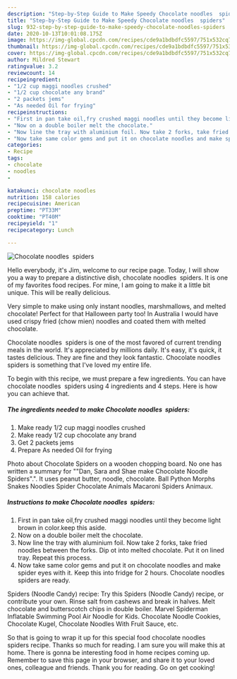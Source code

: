 ```yaml
---
description: "Step-by-Step Guide to Make Speedy Chocolate noodles  spiders"
title: "Step-by-Step Guide to Make Speedy Chocolate noodles  spiders"
slug: 932-step-by-step-guide-to-make-speedy-chocolate-noodles-spiders
date: 2020-10-13T10:01:08.175Z
image: https://img-global.cpcdn.com/recipes/cde9a1bdbdfc5597/751x532cq70/chocolate-noodles-spiders-recipe-main-photo.jpg
thumbnail: https://img-global.cpcdn.com/recipes/cde9a1bdbdfc5597/751x532cq70/chocolate-noodles-spiders-recipe-main-photo.jpg
cover: https://img-global.cpcdn.com/recipes/cde9a1bdbdfc5597/751x532cq70/chocolate-noodles-spiders-recipe-main-photo.jpg
author: Mildred Stewart
ratingvalue: 3.2
reviewcount: 14
recipeingredient:
- "1/2 cup maggi noodles crushed"
- "1/2 cup chocolate any brand"
- "2 packets jems"
- "As needed Oil for frying"
recipeinstructions:
- "First in pan take oil,fry crushed maggi noodles until they become light brown in color.keep this aside."
- "Now on a double boiler melt the chocolate."
- "Now line the tray with aluminium foil. Now take 2 forks, take fried noodles between the forks. Dip ot into melted chocolate. Put it on lined tray. Repeat this process."
- "Now take same color gems and put it on chocolate noodles and make spider eyes with it. Keep this into fridge for 2 hours. Chocolate noodles spiders are ready."
categories:
- Recipe
tags:
- chocolate
- noodles
- 

katakunci: chocolate noodles  
nutrition: 158 calories
recipecuisine: American
preptime: "PT33M"
cooktime: "PT40M"
recipeyield: "1"
recipecategory: Lunch

---
```



![Chocolate noodles  spiders](https://img-global.cpcdn.com/recipes/cde9a1bdbdfc5597/751x532cq70/chocolate-noodles-spiders-recipe-main-photo.jpg)

Hello everybody, it's Jim, welcome to our recipe page. Today, I will show you a way to prepare a distinctive dish, chocolate noodles  spiders. It is one of my favorites food recipes. For mine, I am going to make it a little bit unique. This will be really delicious.

Very simple to make using only instant noodles, marshmallows, and melted chocolate! Perfect for that Halloween party too! In Australia I would have used crispy fried (chow mien) noodles and coated them with melted chocolate.

Chocolate noodles  spiders is one of the most favored of current trending meals in the world. It's appreciated by millions daily. It's easy, it's quick, it tastes delicious. They are fine and they look fantastic. Chocolate noodles  spiders is something that I've loved my entire life.


To begin with this recipe, we must prepare a few ingredients. You can have chocolate noodles  spiders using 4 ingredients and 4 steps. Here is how you can achieve that.

<!--inarticleads1-->

##### The ingredients needed to make Chocolate noodles  spiders:

1. Make ready 1/2 cup maggi noodles crushed
1. Make ready 1/2 cup chocolate any brand
1. Get 2 packets jems
1. Prepare As needed Oil for frying


Photo about Chocolate Spiders on a wooden chopping board. No one has written a summary for &#34;&#34;Dan, Sara and Shae make Chocolate Noodle Spiders&#34;.&#34;. It uses peanut butter, noodle, chocolate. Ball Python Morphs Snakes Noodles Spider Chocolate Animals Macaroni Spiders Animaux. 

<!--inarticleads2-->

##### Instructions to make Chocolate noodles  spiders:

1. First in pan take oil,fry crushed maggi noodles until they become light brown in color.keep this aside.
1. Now on a double boiler melt the chocolate.
1. Now line the tray with aluminium foil. Now take 2 forks, take fried noodles between the forks. Dip ot into melted chocolate. Put it on lined tray. Repeat this process.
1. Now take same color gems and put it on chocolate noodles and make spider eyes with it. Keep this into fridge for 2 hours. Chocolate noodles spiders are ready.


Spiders (Noodle Candy) recipe: Try this Spiders (Noodle Candy) recipe, or contribute your own. Rinse salt from cashews and break in halves. Melt chocolate and butterscotch chips in double boiler. Marvel Spiderman Inflatable Swimming Pool Air Noodle for Kids. Chocolate Noodle Cookies, Chocolate Kugel, Chocolate Noodles With Fruit Sauce, etc. 

So that is going to wrap it up for this special food chocolate noodles  spiders recipe. Thanks so much for reading. I am sure you will make this at home. There is gonna be interesting food in home recipes coming up. Remember to save this page in your browser, and share it to your loved ones, colleague and friends. Thank you for reading. Go on get cooking!
